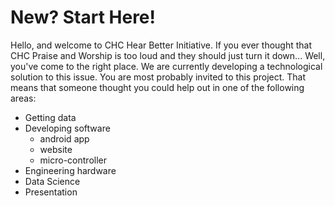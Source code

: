 # New? Start Here!
Hello, and welcome to CHC Hear Better Initiative. If you ever thought that CHC Praise and Worship is too loud and they should just turn it down... Well, you've come to the right place. We are currently developing a technological solution to this issue. 
You are most probably invited to this project. That means that someone thought you could help out in one of the following areas:
- Getting data
- Developing software
    - android app
    - website
    - micro-controller
- Engineering hardware
- Data Science
- Presentation
